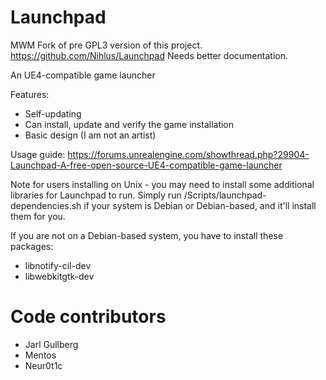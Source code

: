 Launchpad
=========

MWM Fork of pre GPL3 version of this project. https://github.com/Nihlus/Launchpad
Needs better documentation.

An UE4-compatible game launcher

Features:

* Self-updating
* Can install, update and verify the game installation
* Basic design (I am not an artist)

Usage guide: https://forums.unrealengine.com/showthread.php?29904-Launchpad-A-free-open-source-UE4-compatible-game-launcher

Note for users installing on Unix - you may need to install some additional libraries for Launchpad to run.
Simply run /Scripts/launchpad-dependencies.sh if your system is Debian or Debian-based, and it'll install them for you.

If you are not on a Debian-based system, you have to install these packages:
* libnotify-cil-dev
* libwebkitgtk-dev

# Code contributors
* Jarl Gullberg
* Mentos
* Neur0t1c
